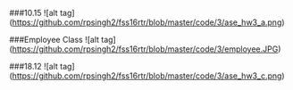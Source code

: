 ###10.15
![alt tag] (https://github.com/rpsingh2/fss16rtr/blob/master/code/3/ase_hw3_a.png)

###Employee Class
![alt tag] (https://github.com/rpsingh2/fss16rtr/blob/master/code/3/employee.JPG)

###18.12
![alt tag] (https://github.com/rpsingh2/fss16rtr/blob/master/code/3/ase_hw3_c.png)

